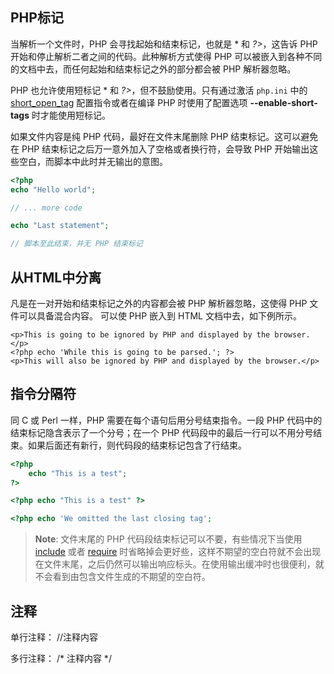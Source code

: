 ## PHP标记

当解析一个文件时，PHP 会寻找起始和结束标记，也就是 * 和 *?>*，这告诉 PHP 开始和停止解析二者之间的代码。此种解析方式使得 PHP 可以被嵌入到各种不同的文档中去，而任何起始和结束标记之外的部分都会被 PHP 解析器忽略。

PHP 也允许使用短标记 * 和 *?>*，但不鼓励使用。只有通过激活 `php.ini` 中的 [short_open_tag](https://www.php.net/manual/zh/ini.core.php#ini.short-open-tag) 配置指令或者在编译 PHP 时使用了配置选项 **--enable-short-tags** 时才能使用短标记。

如果文件内容是纯 PHP 代码，最好在文件末尾删除 PHP 结束标记。这可以避免在 PHP 结束标记之后万一意外加入了空格或者换行符，会导致 PHP 开始输出这些空白，而脚本中此时并无输出的意图。

```php
<?php
echo "Hello world";

// ... more code

echo "Last statement";

// 脚本至此结束，并无 PHP 结束标记
```



## 从HTML中分离

凡是在一对开始和结束标记之外的内容都会被 PHP 解析器忽略，这使得 PHP 文件可以具备混合内容。 可以使 PHP 嵌入到 HTML 文档中去，如下例所示。

```php+HTML
<p>This is going to be ignored by PHP and displayed by the browser.</p>
<?php echo 'While this is going to be parsed.'; ?>
<p>This will also be ignored by PHP and displayed by the browser.</p>
```



## 指令分隔符

同 C 或 Perl 一样，PHP 需要在每个语句后用分号结束指令。一段 PHP 代码中的结束标记隐含表示了一个分号；在一个 PHP 代码段中的最后一行可以不用分号结束。如果后面还有新行，则代码段的结束标记包含了行结束。

```php
<?php
    echo "This is a test";
?>

<?php echo "This is a test" ?>

<?php echo 'We omitted the last closing tag';
```

> **Note**:	文件末尾的 PHP 代码段结束标记可以不要，有些情况下当使用 [include](https://www.php.net/manual/zh/function.include.php) 或者 [require](https://www.php.net/manual/zh/function.require.php) 时省略掉会更好些，这样不期望的空白符就不会出现在文件末尾，之后仍然可以输出响应标头。在使用输出缓冲时也很便利，就不会看到由包含文件生成的不期望的空白符。

## 注释

单行注释： //注释内容

多行注释：  /* 注释内容 */